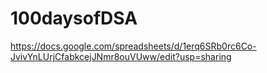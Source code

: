 # 100daysofDSA

https://docs.google.com/spreadsheets/d/1erq6SRb0rc6Co-JvivYnLUrjCfabkcejJNmr8ouVUww/edit?usp=sharing
